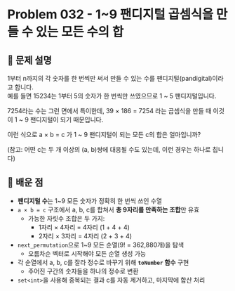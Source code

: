 # Problem 032 - 1~9 팬디지털 곱셈식을 만들 수 있는 모든 수의 합 
 
## 📝 문제 설명
1부터 n까지의 각 숫자를 한 번씩만 써서 만들 수 있는 수를 팬디지털(pandigital)이라고 합니다.  
예를 들면 15234는 1부터 5의 숫자가 한 번씩만 쓰였으므로 1 ~ 5 팬디지털입니다.  
  
7254라는 수는 그런 면에서 특이한데, 39 × 186 = 7254 라는 곱셈식을 만들 때 이것이 1 ~ 9 팬디지털이 되기 때문입니다.  
  
이런 식으로 a × b = c 가 1 ~ 9 팬디지털이 되는 모든 c의 합은 얼마입니까?  
  
(참고: 어떤 c는 두 개 이상의 (a, b)쌍에 대응될 수도 있는데, 이런 경우는 하나로 칩니다)

## 🧠 배운 점
- **팬디지털 수**는 1~9 모든 숫자가 정확히 한 번씩 쓰인 수열
- `a × b = c` 구조에서 a, b, c를 합쳐서 **총 9자리를 만족하는 조합**만 유효
  - 가능한 자릿수 조합은 두 가지:
    - 1자리 × 4자리 = 4자리 (1 + 4 + 4)
    - 2자리 × 3자리 = 4자리 (2 + 3 + 4)
- `next_permutation`으로 1~9 모든 순열(9! = 362,880개)을 탐색
  - 오름차순 벡터로 시작해야 모든 순열 생성 가능
- 각 순열에서 a, b, c를 잘라 정수로 바꾸기 위해 **`toNumber` 함수** 구현
  - 주어진 구간의 숫자들을 하나의 정수로 변환
- `set<int>`을 사용해 중복되는 결과 c를 자동 제거하고, 마지막에 합산 처리
